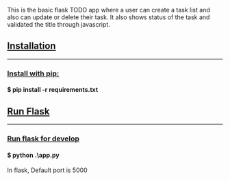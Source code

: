 <p>This is the basic flask TODO app where a user can create a task list and also can update or delete their task. It also shows status of the task and validated the title through javascript.</p>

<h2><a href="#">Installation</a></h2>
<hr>
<h3><a href="#">Install with pip:</a></h3>
<h4>$ pip install -r requirements.txt</h4>

<h2><a href="#">Run Flask</a></h2>
<hr>
<h3><a href="#">Run flask for develop</a></h3>
<h4>$ python .\app.py</h4>
<p>In flask, Default port is 5000</p>
